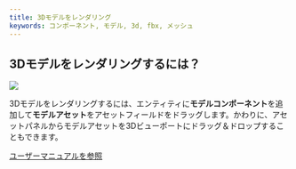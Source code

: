 ```yaml
---
title: 3Dモデルをレンダリング
keywords: コンポーネント, モデル, 3d, fbx, メッシュ
---
```


## 3Dモデルをレンダリングするには？

<img src="https://playcanvas.com/static-assets/instructions/new_model.gif"/>

3Dモデルをレンダリングするには、エンティティに**モデルコンポーネント**を追加して**モデルアセット**をアセットフィールドをドラッグします。かわりに、アセットパネルからモデルアセットを3Dビューポートにドラッグ＆ドロップすることもできます。

<a class="docs" href="http://developer.playcanvas.com/en/user-manual/packs/components/model/" target="_blank">ユーザーマニュアルを参照</a>


